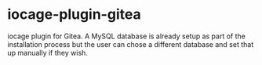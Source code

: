 # iocage-plugin-gitea

iocage plugin for Gitea. A MySQL database is already setup as part of the installation process but the user can chose a different database and set that up manually if they wish. 
